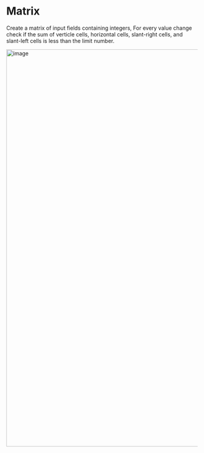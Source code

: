 # Matrix 
Create a matrix of input fields containing integers, For every value change check if the sum of verticle cells, horizontal cells, slant-right cells, and slant-left cells is less than the limit number.

<img width="1048" alt="image" src="https://github.com/shlomielbaz/weirdoz-assignment/assets/426076/0deb5d1c-3d48-459e-88bb-edbf6f212fc8">

